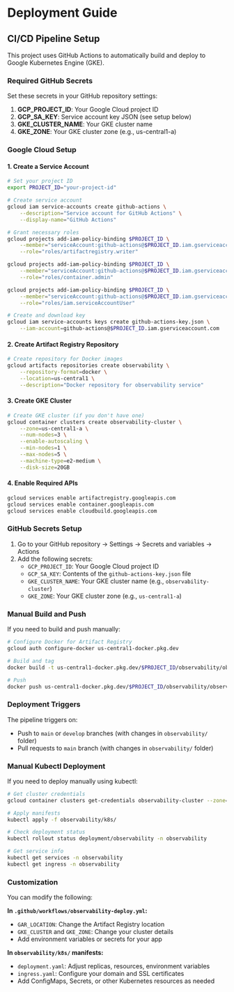 # Deployment Guide

## CI/CD Pipeline Setup

This project uses GitHub Actions to automatically build and deploy to Google Kubernetes Engine (GKE).

### Required GitHub Secrets

Set these secrets in your GitHub repository settings:

1. **GCP_PROJECT_ID**: Your Google Cloud project ID
2. **GCP_SA_KEY**: Service account key JSON (see setup below)
3. **GKE_CLUSTER_NAME**: Your GKE cluster name
4. **GKE_ZONE**: Your GKE cluster zone (e.g., us-central1-a)

### Google Cloud Setup

#### 1. Create a Service Account

```bash
# Set your project ID
export PROJECT_ID="your-project-id"

# Create service account
gcloud iam service-accounts create github-actions \
    --description="Service account for GitHub Actions" \
    --display-name="GitHub Actions"

# Grant necessary roles
gcloud projects add-iam-policy-binding $PROJECT_ID \
    --member="serviceAccount:github-actions@$PROJECT_ID.iam.gserviceaccount.com" \
    --role="roles/artifactregistry.writer"

gcloud projects add-iam-policy-binding $PROJECT_ID \
    --member="serviceAccount:github-actions@$PROJECT_ID.iam.gserviceaccount.com" \
    --role="roles/container.admin"

gcloud projects add-iam-policy-binding $PROJECT_ID \
    --member="serviceAccount:github-actions@$PROJECT_ID.iam.gserviceaccount.com" \
    --role="roles/iam.serviceAccountUser"

# Create and download key
gcloud iam service-accounts keys create github-actions-key.json \
    --iam-account=github-actions@$PROJECT_ID.iam.gserviceaccount.com
```

#### 2. Create Artifact Registry Repository

```bash
# Create repository for Docker images
gcloud artifacts repositories create observability \
    --repository-format=docker \
    --location=us-central1 \
    --description="Docker repository for observability service"
```

#### 3. Create GKE Cluster

```bash
# Create GKE cluster (if you don't have one)
gcloud container clusters create observability-cluster \
    --zone=us-central1-a \
    --num-nodes=3 \
    --enable-autoscaling \
    --min-nodes=1 \
    --max-nodes=5 \
    --machine-type=e2-medium \
    --disk-size=20GB
```

#### 4. Enable Required APIs

```bash
gcloud services enable artifactregistry.googleapis.com
gcloud services enable container.googleapis.com
gcloud services enable cloudbuild.googleapis.com
```

### GitHub Secrets Setup

1. Go to your GitHub repository → Settings → Secrets and variables → Actions
2. Add the following secrets:
   - `GCP_PROJECT_ID`: Your Google Cloud project ID
   - `GCP_SA_KEY`: Contents of the `github-actions-key.json` file
   - `GKE_CLUSTER_NAME`: Your GKE cluster name (e.g., `observability-cluster`)
   - `GKE_ZONE`: Your GKE cluster zone (e.g., `us-central1-a`)

### Manual Build and Push

If you need to build and push manually:

```bash
# Configure Docker for Artifact Registry
gcloud auth configure-docker us-central1-docker.pkg.dev

# Build and tag
docker build -t us-central1-docker.pkg.dev/$PROJECT_ID/observability/observability:latest ./observability/

# Push
docker push us-central1-docker.pkg.dev/$PROJECT_ID/observability/observability:latest
```

### Deployment Triggers

The pipeline triggers on:
- Push to `main` or `develop` branches (with changes in `observability/` folder)
- Pull requests to `main` branch (with changes in `observability/` folder)

### Manual Kubectl Deployment

If you need to deploy manually using kubectl:

```bash
# Get cluster credentials
gcloud container clusters get-credentials observability-cluster --zone=us-central1-a

# Apply manifests
kubectl apply -f observability/k8s/

# Check deployment status
kubectl rollout status deployment/observability -n observability

# Get service info
kubectl get services -n observability
kubectl get ingress -n observability
```

### Customization

You can modify the following:

**In `.github/workflows/observability-deploy.yml`:**
- `GAR_LOCATION`: Change the Artifact Registry location
- `GKE_CLUSTER` and `GKE_ZONE`: Change your cluster details
- Add environment variables or secrets for your app

**In `observability/k8s/` manifests:**
- `deployment.yaml`: Adjust replicas, resources, environment variables
- `ingress.yaml`: Configure your domain and SSL certificates
- Add ConfigMaps, Secrets, or other Kubernetes resources as needed
